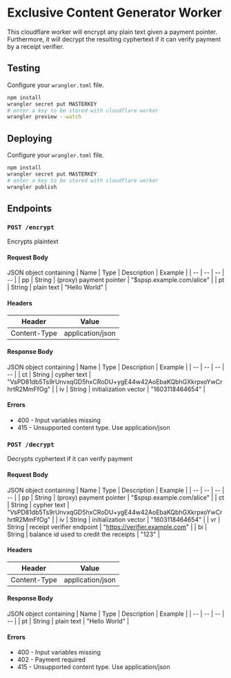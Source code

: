 # Exclusive Content Generator Worker

This cloudflare worker will encrypt any plain text given a payment pointer. Furthermore, it will decrypt the resulting cyphertext if it can verify payment by a receipt verifier.

## Testing

Configure your `wrangler.toml` file.

```sh
npm install
wrangler secret put MASTERKEY
# enter a key to be stored with cloudflare worker
wrangler preview --watch
```

## Deploying

Configure your `wrangler.toml` file.

```sh
npm install
wrangler secret put MASTERKEY
# enter a key to be stored with cloudflare worker
wrangler publish
```

## Endpoints

### `POST /encrypt`

Encrypts plaintext

#### Request Body

JSON object containing
| Name | Type | Description | Example |
| -- | -- | -- | -- |
| pp | String | (proxy) payment pointer | "\$spsp.example.com/alice" |
| pt | String | plain text | "Hello World" |

#### Headers

| Header       | Value            |
| ------------ | ---------------- |
| Content-Type | application/json |

#### Response Body

JSON object containing
| Name | Type | Description | Example |
| -- | -- | -- | -- |
| ct | String | cypher text | "VsPD81db5Ts9rUnvxqGD5hxCRoDU+ygE44w42AoEbaKQbhGXkrpxoYwCrhrtR2MmFfOg" |
| iv | String | initialization vector | "1603118464654" |

#### Errors

- 400 - Input variables missing
- 415 - Unsupported content type. Use application/json

### `POST /decrypt`

Decrypts cyphertext if it can verify payment

#### Request Body

JSON object containing
| Name | Type | Description | Example |
| -- | -- | -- | -- |
| pp | String | (proxy) payment pointer | "\$spsp.example.com/alice" |
| ct | String | cypher text | "VsPD81db5Ts9rUnvxqGD5hxCRoDU+ygE44w42AoEbaKQbhGXkrpxoYwCrhrtR2MmFfOg" |
| iv | String | initialization vector | "1603118464654" |
| vr | String | receipt verifier endpoint | "https://verifier.example.com" |
| bi | String | balance id used to credit the receipts | "123" |

#### Headers

| Header       | Value            |
| ------------ | ---------------- |
| Content-Type | application/json |

#### Response Body

JSON object containing
| Name | Type | Description | Example |
| -- | -- | -- | -- |
| pt | String | plain text | "Hello World" |

#### Errors

- 400 - Input variables missing
- 402 - Payment required
- 415 - Unsupported content type. Use application/json
